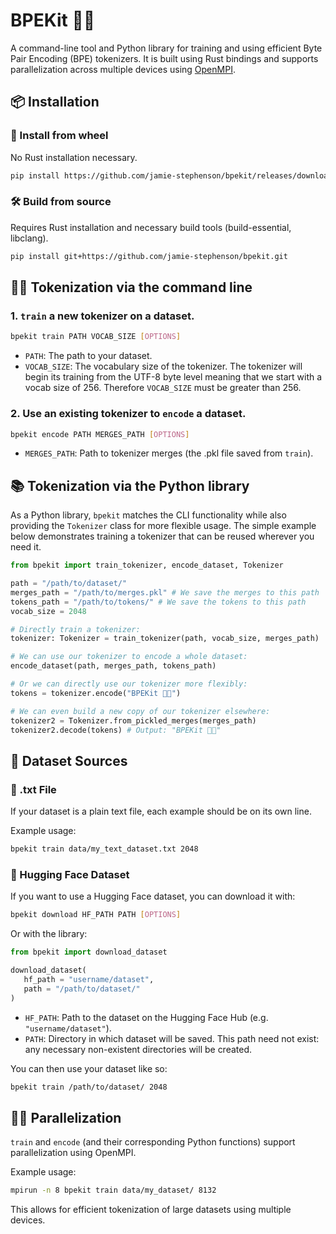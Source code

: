 # BPEKit 🐍🦀 

A command-line tool and Python library for training and using efficient Byte Pair Encoding (BPE) tokenizers. It is built using Rust bindings and supports parallelization across multiple devices using [OpenMPI](https://www.open-mpi.org/).

## 📦 Installation
### 🎡 Install from wheel 
No Rust installation necessary.
```bash
pip install https://github.com/jamie-stephenson/bpekit/releases/download/v0.1.0-test/bpekit-0.1.0-cp310-abi3-linux_x86_64.whl
```
### 🛠️ Build from source 
Requires Rust installation and necessary build tools (build-essential, libclang).
```bash
pip install git+https://github.com/jamie-stephenson/bpekit.git
```

## 👩‍💻 Tokenization via the command line
### 1. `train` a new tokenizer on a dataset.
```bash
bpekit train PATH VOCAB_SIZE [OPTIONS] 
```
- `PATH`: The path to your dataset.
- `VOCAB_SIZE`: The vocabulary size of the tokenizer. The tokenizer will begin its training from the UTF-8 byte level meaning that we start with a vocab size of 256. Therefore `VOCAB_SIZE` must be greater than 256.
### 2. Use an existing tokenizer to `encode` a dataset.
```bash
bpekit encode PATH MERGES_PATH [OPTIONS] 
```
- `MERGES_PATH`: Path to tokenizer merges (the .pkl file saved from `train`).
## 📚 Tokenization via the Python library
As a Python library, `bpekit` matches the CLI functionality while also providing the `Tokenizer` class for more flexible usage.
The simple example below demonstrates training a tokenizer that can be reused wherever you need it.
```python
from bpekit import train_tokenizer, encode_dataset, Tokenizer

path = "/path/to/dataset/"
merges_path = "/path/to/merges.pkl" # We save the merges to this path
tokens_path = "/path/to/tokens/" # We save the tokens to this path
vocab_size = 2048

# Directly train a tokenizer:
tokenizer: Tokenizer = train_tokenizer(path, vocab_size, merges_path)

# We can use our tokenizer to encode a whole dataset:
encode_dataset(path, merges_path, tokens_path) 

# Or we can directly use our tokenizer more flexibly:
tokens = tokenizer.encode("BPEKit 🐍🦀")

# We can even build a new copy of our tokenizer elsewhere:
tokenizer2 = Tokenizer.from_pickled_merges(merges_path)
tokenizer2.decode(tokens) # Output: "BPEKit 🐍🦀"
``` 

## 📂 Dataset Sources
### 📄 .txt File
If your dataset is a plain text file, each example should be on its own line.

Example usage:
```bash
bpekit train data/my_text_dataset.txt 2048
```

### 🤗 Hugging Face Dataset 
If you want to use a Hugging Face dataset, you can download it with:

```bash
bpekit download HF_PATH PATH [OPTIONS]
```
Or with the library:
```python
from bpekit import download_dataset

download_dataset(
   hf_path = "username/dataset",
   path = "/path/to/dataset/" 
)
```
- `HF_PATH`: Path to the dataset on the Hugging Face Hub (e.g. `"username/dataset"`). 
- `PATH`: Directory in which dataset will be saved. This path need not exist: any necessary non-existent directories will be created. 

You can then use your dataset like so:
```bash
bpekit train /path/to/dataset/ 2048
```
## 👯‍♂️ Parallelization
`train` and `encode` (and their corresponding Python functions) support parallelization using OpenMPI.

Example usage:
```bash
mpirun -n 8 bpekit train data/my_dataset/ 8132
```

This allows for efficient tokenization of large datasets using multiple devices.

